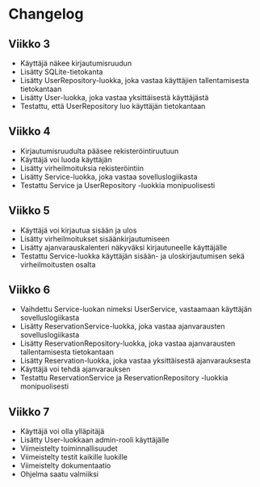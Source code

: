 # Changelog

## Viikko 3

- Käyttäjä näkee kirjautumisruudun
- Lisätty SQLite-tietokanta
- Lisätty UserRepository-luokka, joka vastaa käyttäjien tallentamisesta tietokantaan
- Lisätty User-luokka, joka vastaa yksittäisestä käyttäjästä
- Testattu, että UserRepository luo käyttäjän tietokantaan

## Viikko 4

- Kirjautumisruudulta pääsee rekisteröintiruutuun
- Käyttäjä voi luoda käyttäjän
- Lisätty virheilmoituksia rekisteröintiin
- Lisätty Service-luokka, joka vastaa sovelluslogiikasta
- Testattu Service ja UserRepository -luokkia monipuolisesti

## Viikko 5

- Käyttäjä voi kirjautua sisään ja ulos
- Lisätty virheilmoitukset sisäänkirjautumiseen
- Lisätty ajanvarauskalenteri näkyväksi kirjautuneelle käyttäjälle
- Testattu Service-luokka käyttäjän sisään- ja uloskirjautumisen sekä virheilmoitusten osalta

## Viikko 6

- Vaihdettu Service-luokan nimeksi UserService, vastaamaan käyttäjän sovelluslogiikasta
- Lisätty ReservationService-luokka, joka vastaa ajanvarausten sovelluslogiikasta
- Lisätty ReservationRepository-luokka, joka vastaa ajanvarausten tallentamisesta tietokantaan
- Lisätty Reservation-luokka, joka vastaa yksittäisestä ajanvarauksesta
- Käyttäjä voi tehdä ajanvarauksen
- Testattu ReservationService ja ReservationRepository -luokkia monipuolisesti

## Viikko 7

- Käyttäjä voi olla ylläpitäjä
- Lisätty User-luokkaan admin-rooli käyttäjälle
- Viimeistelty toiminnallisuudet
- Viimeistelty testit kaikille luokille
- Viimeistelty dokumentaatio
- Ohjelma saatu valmiiksi
